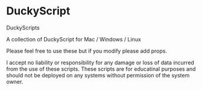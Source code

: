 # DuckyScript
DuckyScripts

A collection of DuckyScript for Mac / Windows / Linux

Please feel free to use these but if you modify please add props.

I accept no liability or responsibility for any damage or loss of data incurred from the use of these scripts.  These scripts are for educatinal purposes and should not be deployed on any systems without permission of the system owner.
